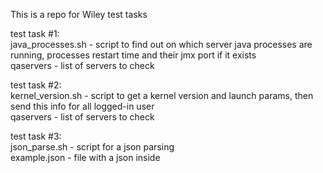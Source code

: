 This is a repo for Wiley test tasks

test task #1:\
java_processes.sh - script to find out on which server java processes are running, processes restart time and their jmx port if it exists\
qaservers - list of servers to check

test task #2:\
kernel_version.sh - script to get a kernel version and launch params, then send this info for all logged-in user\
qaservers - list of servers to check

test task #3:\
json_parse.sh - script for a json parsing\
example.json - file with a json inside
